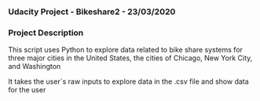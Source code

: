 ### Udacity Project - Bikeshare2 - 23/03/2020

### Project Description
This script uses Python to explore data related to bike share systems for three major cities in the United States, the cities of Chicago, New York City, and Washington

It takes the user´s raw inputs to explore data in the .csv file and show data for the user  
 

